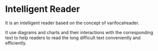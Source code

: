 # Intelligent Reader

It is an intelligent reader based on the concept of varifocalreader.

It use diagrams and charts and their interactions with the corresponding text to help readers to read the long difficult text conveniently and efficiently.

